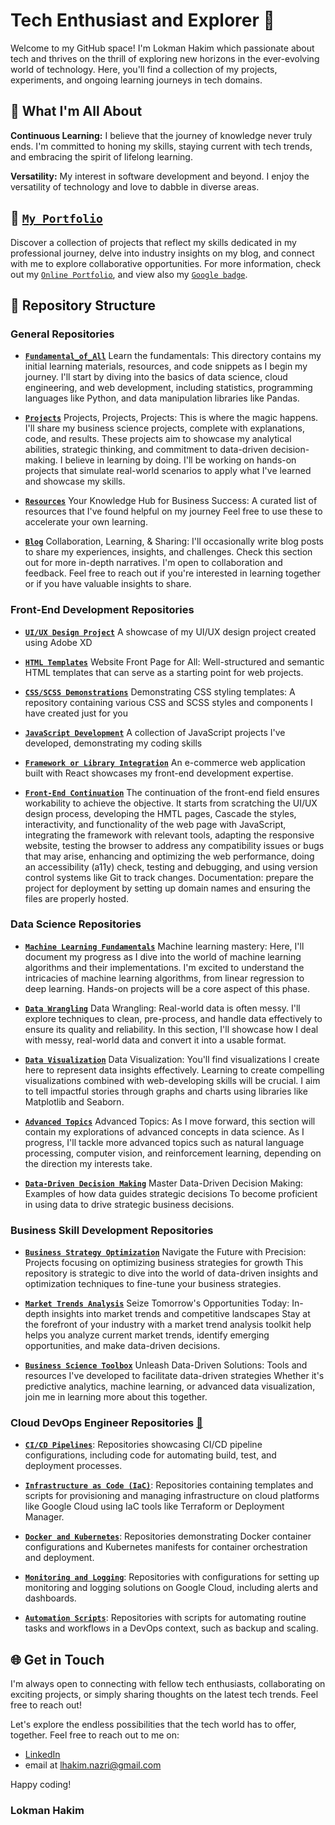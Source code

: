 # Tech Enthusiast and Explorer 🚀

Welcome to my GitHub space! I'm Lokman Hakim which passionate about tech and thrives on the thrill of exploring new horizons in the ever-evolving world of technology. Here, you'll find a collection of my projects, experiments, and ongoing learning journeys in tech domains.

## 🌟 What I'm All About

**Continuous Learning:** I believe that the journey of knowledge never truly ends. I'm committed to honing my skills, staying current with tech trends, and embracing the spirit of lifelong learning.

**Versatility:** My interest in software development and beyond. I enjoy the versatility of technology and love to dabble in diverse areas.

## 📁 [`My Portfolio`](https://lokmantech.github.io)

Discover a collection of projects that reflect my skills dedicated in my professional journey, delve into industry insights on my blog, and connect with me to explore collaborative opportunities. For more information, check out my [`Online Portfolio`](https://lokmantech.github.io), and view also my [`Google badge`](https://prestariang.qwiklabs.com/public_profiles/ea5f8464-8ae0-426b-8d36-e183cf422554).

## 🧭 Repository Structure

### General Repositories
- **[`Fundamental_of_All`](https://github.com/lokmanTech/Fundamental_of_All)** Learn the fundamentals: This directory contains my initial learning materials, resources, and code snippets as I begin my journey.  I'll start by diving into the basics of data science, cloud engineering, and web development, including statistics, programming languages like Python, and data manipulation libraries like Pandas.

- **[`Projects`](https://github.com/lokmanTech/Projects)** Projects, Projects, Projects: This is where the magic happens. I'll share my business science projects, complete with explanations, code, and results. These projects aim to showcase my analytical abilities, strategic thinking, and commitment to data-driven decision-making. I believe in learning by doing. I'll be working on hands-on projects that simulate real-world scenarios to apply what I've learned and showcase my skills.

- **[`Resources`](https://github.com/lokmanTech/Resources)** Your Knowledge Hub for Business Success: A curated list of resources that I've found helpful on my journey Feel free to use these to accelerate your own learning.

- **[`Blog`](https://github.com/lokmanTech/Blog)** Collaboration, Learning, & Sharing: I'll occasionally write blog posts to share my experiences, insights, and challenges. Check this section out for more in-depth narratives. I'm open to collaboration and feedback. Feel free to reach out if you're interested in learning together or if you have valuable insights to share.

### Front-End Development Repositories
- **[`UI/UX Design Project`](https://github.com/lokmanTech/UI-UX_Design_Project)** A showcase of my UI/UX design project created using Adobe XD

- **[`HTML Templates`](https://github.com/lokmanTech/HTML_Templates)** Website Front Page for All: Well-structured and semantic HTML templates that can serve as a starting point for web projects.

- **[`CSS/SCSS Demonstrations`](https://github.com/lokmanTech/CSS-SCSS_Demonstrations)** Demonstrating CSS styling templates: A repository containing various CSS and SCSS styles and components I have created just for you

- **[`JavaScript Development`](https://github.com/lokmanTech/JavaScript_Development)** A collection of JavaScript projects I've developed, demonstrating my coding skills

- **[`Framework or Library Integration`](https://github.com/lokmanTech/Framework_or_Library_Intergration)** An e-commerce web application built with React showcases my front-end development expertise.

- **[`Front-End Continuation`](https://github.com/lokmanTech/Front-End_Continuation)** The continuation of the front-end field ensures workability to achieve the objective. It starts from scratching the UI/UX design process, developing the HMTL pages, Cascade the styles, interactivity, and functionality of the web page with JavaScript, integrating the framework with relevant tools, adapting the responsive website, testing the browser to address any compatibility issues or bugs that may arise, enhancing and optimizing the web performance, doing an accessibility (a11y) check, testing and debugging, and using version control systems like Git to track changes. Documentation: prepare the project for deployment by setting up domain names and ensuring the files are properly hosted.

### Data Science Repositories
- **[`Machine Learning Fundamentals`](https://github.com/lokmanTech/Machine_Learning_Fundamentals)** Machine learning mastery: Here, I'll document my progress as I dive into the world of machine learning algorithms and their implementations. I'm excited to understand the intricacies of machine learning algorithms, from linear regression to deep learning. Hands-on projects will be a core aspect of this phase.

- **[`Data Wrangling`](https://github.com/lokmanTech/Data_Wrangling)** Data Wrangling: Real-world data is often messy. I'll explore techniques to clean, pre-process, and handle data effectively to ensure its quality and reliability. In this section, I'll showcase how I deal with messy, real-world data and convert it into a usable format.

- **[`Data Visualization`](https://github.com/lokmanTech/Data_Visualization)** Data Visualization: You'll find visualizations I create here to represent data insights effectively. Learning to create compelling visualizations combined with web-developing skills will be crucial. I aim to tell impactful stories through graphs and charts using libraries like Matplotlib and Seaborn.

- **[`Advanced Topics`](https://github.com/lokmanTech/Advanced_Topics)** Advanced Topics: As I move forward, this section will contain my explorations of advanced concepts in data science. As I progress, I'll tackle more advanced topics such as natural language processing, computer vision, and reinforcement learning, depending on the direction my interests take.

- **[`Data-Driven Decision Making`](https://github.com/lokmanTech/Data-Driven_Decision_Making)** Master Data-Driven Decision Making: Examples of how data guides strategic decisions To become proficient in using data to drive strategic business decisions.

### Business Skill Development Repositories
- **[`Business Strategy Optimization`](https://github.com/lokmanTech/Business_Strategy_Optimization)** Navigate the Future with Precision:  Projects focusing on optimizing business strategies for growth This repository is strategic to dive into the world of data-driven insights and optimization techniques to fine-tune your business strategies.

- **[`Market Trends Analysis`](https://github.com/lokmanTech/Market_Trends_Analysis)** Seize Tomorrow's Opportunities Today: In-depth insights into market trends and competitive landscapes Stay at the forefront of your industry with a market trend analysis toolkit help helps you analyze current market trends, identify emerging opportunities, and make data-driven decisions.

- **[`Business Science Toolbox`](https://github.com/lokmanTech/Business_Science_Toolbox)** Unleash Data-Driven Solutions: Tools and resources I've developed to facilitate data-driven strategies Whether it's predictive analytics, machine learning, or advanced data visualization, join me in learning more about this together.

### Cloud DevOps Engineer Repositories [📛](https://prestariang.qwiklabs.com/public_profiles/ea5f8464-8ae0-426b-8d36-e183cf422554)

- **[`CI/CD Pipelines`](https://github.com/lokmanTech/CI-CD_Pipelines)**: Repositories showcasing CI/CD pipeline configurations, including code for automating build, test, and deployment processes.

- **[`Infrastructure as Code (IaC)`](https://github.com/lokmanTech/Infrastructure_as_Code_IaC)**: Repositories containing templates and scripts for provisioning and managing infrastructure on cloud platforms like Google Cloud using IaC tools like Terraform or Deployment Manager.

- **[`Docker and Kubernetes`](https://github.com/lokmanTech/Docker_and_Kubernetes)**: Repositories demonstrating Docker container configurations and Kubernetes manifests for container orchestration and deployment.

- **[`Monitoring and Logging`](https://github.com/lokmanTech/Monitoring_and_Logging)**: Repositories with configurations for setting up monitoring and logging solutions on Google Cloud, including alerts and dashboards.

- **[`Automation Scripts`](https://github.com/lokmanTech/Automation_Scripts)**: Repositories with scripts for automating routine tasks and workflows in a DevOps context, such as backup and scaling.



## 🌐 Get in Touch

I'm always open to connecting with fellow tech enthusiasts, collaborating on exciting projects, or simply sharing thoughts on the latest tech trends. Feel free to reach out!

Let's explore the endless possibilities that the tech world has to offer, together.  Feel free to reach out to me on:

- [LinkedIn](https://www.linkedin.com/in/lhakimnazri/)
- email at lhakim.nazri@gmail.com

Happy coding!

### Lokman Hakim
